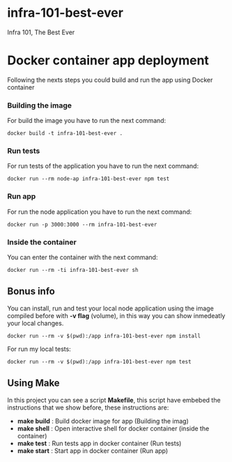 # infra-101-best-ever
Infra 101, The Best Ever


# Docker container app deployment
Following the nexts steps you could build and run the app using Docker container 

### Building the image
For build the image you have to run the next command:

    docker build -t infra-101-best-ever .

### Run tests
For run tests of the application you have to run the next command:

    docker run --rm node-ap infra-101-best-ever npm test
        
### Run app
For run the node application you have to run the next command:

    docker run -p 3000:3000 --rm infra-101-best-ever   
    
### Inside the container

You can enter the container with the next command:

    docker run --rm -ti infra-101-best-ever sh
    
## Bonus info
You can install, run and test your local node application using the image compiled before with **-v flag** (volume), in this way you can show inmedeatly your local changes.
    
    docker run --rm -v $(pwd):/app infra-101-best-ever npm install
For run my local tests:

    docker run --rm -v $(pwd):/app infra-101-best-ever npm test
    
## Using Make
In this project you can see a script **Makefile**, this script have embebed the instructions that we show before, these instructions are:

* **make build** : Build docker image for app (Building the imag)
* **make shell** : Open interactive shell for docker container (inside the container)
* **make test** : Run tests app in docker container (Run tests)
* **make start** : Start app in docker container (Run app)

